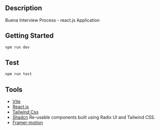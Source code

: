 ## Description

Buena Interview Process - react.js Application

## Getting Started

```bash
npm run dev
```

## Test

```bash
npm run test
```

## Tools

- [Vite](https://vitejs.dev/)
- [React.js](https://react.dev/)
- [Tailwind Css](https://tailwindcss.com/)
- [Shadcn](https://ui.shadcn.com/) Re-usable components built using Radix UI and Tailwind CSS.
- [Framer-motion](https://www.framer.com/motion/introduction/)
